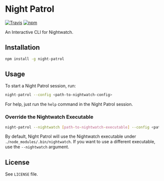 # Night Patrol

[![Travis](https://img.shields.io/travis/jahed/night-patrol.svg)](https://travis-ci.org/search/night-patrol)
[![npm](https://img.shields.io/npm/v/night-patrol.svg)](https://www.npmjs.com/package/night-patrol)

An Interactive CLI for Nightwatch.

## Installation

```sh
npm install -g night-patrol
```

## Usage

To start a Night Patrol session, run:

```sh
night-patrol --config <path-to-nightwatch-config>
```

For help, just run the `help` command in the Night Patrol session.

### Override the Nightwatch Executable

```sh
night-patrol --nightwatch [path-to-nightwatch-executable] --config <path-to-nightwatch-config>
```

By default, Night Patrol will use the Nightwatch executable under `./node_modules/.bin/nightwatch`. If you want to use a different executable, use the `--nightwatch` argument.


## License

See `LICENSE` file.
